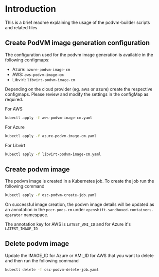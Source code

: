 # Introduction

This is a brief readme explaining the usage of the podvm-builder scripts and related files

## Create PodVM image generation configuration

The configuration used for the podvm image generation is available in the following configmaps:

- Azure: `azure-podvm-image-cm`
- AWS: `aws-podvm-image-cm`
- Libvirt: `libvirt-podvm-image-cm`

Depending on the cloud provider (eg. aws or azure) create the respective
configmaps. Please review and modify the settings in the configMap as required.

For AWS

```sh
kubectl apply -f aws-podvm-image-cm.yaml
```

For Azure

```sh
kubectl apply -f azure-podvm-image-cm.yaml
```

For Libvirt

```sh
kubectl apply -f libvirt-podvm-image-cm.yaml
```

## Create podvm image

The podvm image is created in a Kubernetes job. To create the job run the following command

```sh
kubectl apply -f osc-podvm-create-job.yaml
```

On successful image creation, the podvm image details will be updated as an annotation in the `peer-pods-cm`
under `openshift-sandboxed-containers-operator` namespace.

The annotation key for AWS is `LATEST_AMI_ID` and for Azure it's `LATEST_IMAGE_ID`

## Delete podvm image

Update the IMAGE_ID for Azure or AMI_ID for AWS that you want to delete and then run the following command

```sh
kubectl delete -f osc-podvm-delete-job.yaml
```
